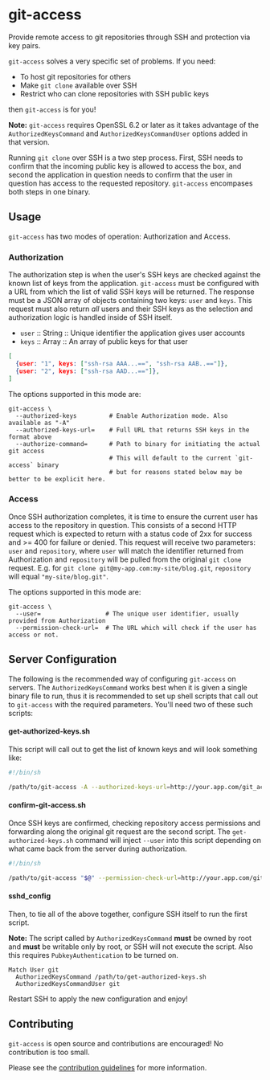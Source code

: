 # git-access

Provide remote access to git repositories through SSH and protection via key pairs.

`git-access` solves a very specific set of problems. If you need:

* To host git repositories for others
* Make `git clone` available over SSH
* Restrict who can clone repositories with SSH public keys

then `git-access` is for you!

**Note:** `git-access` requires OpenSSL 6.2 or later as it takes advantage of the `AuthorizedKeysCommand` and `AuthorizedKeysCommandUser` options added in that version.

Running `git clone` over SSH is a two step process. First, SSH needs to confirm that the incoming public key is allowed to access the box, and second the application in question needs to confirm that the user in question has access to the requested repository. `git-access` encompases both steps in one binary.

## Usage

`git-access` has two modes of operation: Authorization and Access.

### Authorization

The authorization step is when the user's SSH keys are checked against the known list of keys from the application. `git-access` must be configured with a URL from which the list of valid SSH keys will be returned. The response must be a JSON array of objects containing two keys: `user` and `keys`. This request must also return *all* users and their SSH keys as the selection and authorization logic is handled inside of SSH itself.

* `user` :: String :: Unique identifier the application gives user accounts
* `keys` :: Array  :: An array of public keys for that user

```json
[
  {user: "1", keys: ["ssh-rsa AAA...==", "ssh-rsa AAB..=="]},
  {user: "2", keys: ["ssh-rsa AAD...=="]},
]
```

The options supported in this mode are:

```
git-access \
  --authorized-keys         # Enable Authorization mode. Also available as "-A"
  --authorized-keys-url=    # Full URL that returns SSH keys in the format above
  --authorize-command=      # Path to binary for initiating the actual git access
                            # This will default to the current `git-access` binary
                            # but for reasons stated below may be better to be explicit here.
```

### Access

Once SSH authorization completes, it is time to ensure the current user has access to the repository in question. This consists of a second HTTP request which is expected to return with a status code of 2xx for success and >= 400 for failure or denied. This request will receive two parameters: `user` and `repository`, where `user` will match the identifier returned from Authorization and `repository` will be pulled from the original `git clone` request. E.g. for `git clone git@my-app.com:my-site/blog.git`, `repository` will equal `"my-site/blog.git"`.

The options supported in this mode are:

```
git-access \
  --user=                  # The unique user identifier, usually provided from Authorization
  --permission-check-url=  # The URL which will check if the user has access or not.
```

## Server Configuration

The following is the recommended way of configuring `git-access` on servers. The `AuthorizedKeysCommand` works best when it is given a single binary file to run, thus it is recommended to set up shell scripts that call out to `git-access` with the required parameters.  You'll need two of these such scripts:

#### get-authorized-keys.sh

This script will call out to get the list of known keys and will look something like:

```sh
#!/bin/sh

/path/to/git-access -A --authorized-keys-url=http://your.app.com/git_access/keys --authorize-command=/path/to/confirm-git-access.sh
```

#### confirm-git-access.sh

Once SSH keys are confirmed, checking repository access permissions and forwarding along the original git request are the second script. The `get-authorized-keys.sh` command will inject `--user` into this script depending on what came back from the server during authorization.

```sh
#!/bin/sh

/path/to/git-access "$@" --permission-check-url=http://your.app.com/git_access/access
```

#### sshd_config

Then, to tie all of the above together, configure SSH itself to run the first script.

**Note:** The script called by `AuthorizedKeysCommand` **must** be owned by root and **must** be writable only by root, or SSH will not execute the script. Also this requires `PubkeyAuthentication` to be turned on.

```
Match User git
  AuthorizedKeysCommand /path/to/get-authorized-keys.sh
  AuthorizedKeysCommandUser git
```

Restart SSH to apply the new configuration and enjoy!

## Contributing

`git-access` is open source and contributions are encouraged! No contribution is too small.

Please see the [contribution guidelines](CONTRIBUTING.md) for more information.
